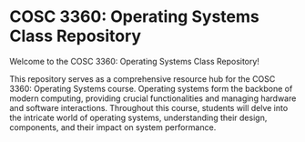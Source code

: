 # COSC 3360: Operating Systems Class Repository

Welcome to the COSC 3360: Operating Systems Class Repository!

This repository serves as a comprehensive resource hub for the COSC 3360: Operating Systems course. Operating systems form the backbone of modern computing, providing crucial functionalities and managing hardware and software interactions. Throughout this course, students will delve into the intricate world of operating systems, understanding their design, components, and their impact on system performance.
